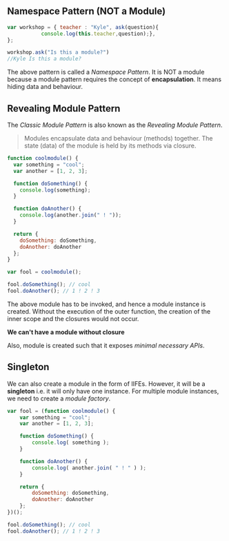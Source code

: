 ## Namespace Pattern (NOT a Module)

```javascript
var workshop = { teacher : "Kyle", ask(question){
           console.log(this.teacher,question);},
};

workshop.ask("Is this a module?")
//Kyle Is this a module?
```
             
The above pattern is called a _Namespace Pattern_.
It is NOT a module because a module pattern requires the concept of **encapsulation**. It means hiding data and behaviour.

## Revealing Module Pattern 

The _Classic Module Pattern_ is also known as the _Revealing Module Pattern_.

>Modules encapsulate data and behaviour (methods) together. The state (data) of the module is held by its methods via closure.

```javascript
function coolmodule() {
  var something = "cool";
  var another = [1, 2, 3];

  function doSomething() {
    console.log(something);
  }

  function doAnother() {
    console.log(another.join(" ! "));
  }

  return {
    doSomething: doSomething,
    doAnother: doAnother
  };
}

var fool = coolmodule();

fool.doSomething(); // cool
fool.doAnother(); // 1 ! 2 ! 3
```
The above module has to be invoked, and hence a module instance is created. Without the execution of the outer function, the creation of the inner scope and the closures would not occur.

**We can't have a module without closure**

Also, module is created such that it exposes _minimal necessary APIs_.

## Singleton

We can also create a module in the form of IIFEs. However, it will be a **singleton** i.e. it will only have one instance.
For multiple module instances, we need to create a _module factory_.

```javascript
var fool = (function coolmodule() {
    var something = "cool";
    var another = [1, 2, 3];

    function doSomething() {
        console.log( something );
    }

    function doAnother() {
        console.log( another.join( " ! " ) );
    }

    return {
        doSomething: doSomething,
        doAnother: doAnother
    };
})();

fool.doSomething(); // cool
fool.doAnother(); // 1 ! 2 ! 3
```

